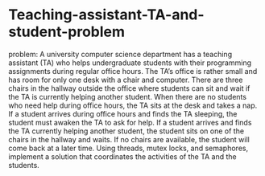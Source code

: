 # Teaching-assistant-TA-and-student-problem
problem:
A university computer science department has a teaching assistant (TA) who helps undergraduate students with their programming assignments during regular office hours. The TA’s office is rather small and has room for only one desk with a chair and computer. There are three chairs in the hallway outside the office where students can sit and wait if the TA is currently helping another
student. When there are no students who need help during office hours, the TA sits at the desk and takes a nap. If a student arrives during office hours and finds the TA sleeping, the student must awaken the TA to ask for help. If a student arrives and finds the TA currently helping another student, the student
sits on one of the chairs in the hallway and waits. If no chairs are available, the student will come back at a later time.
Using threads, mutex locks, and semaphores, implement a solution that coordinates the activities of the TA and the students.
